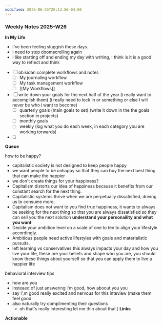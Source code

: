 ```yaml
---
modified: 2025-06-26T20:13:56-04:00
---
```


### Weekly Notes 2025-W26

**In My Life** 
- I've been feeling sluggish these days.
- I need to stop doomscrolling again
- I like starting off and ending my day with writing, I think is it is a good way to reflect and think
- [ ] obisidan complete workflows and notes
	- [ ] My journaling workflow
	- [ ] My task management workflow
	- [ ] [[My Workflows]]
- [ ] write down your goals for the next half of the year (i really want to accomplish them) (i really need to lock in or something or else I will never be who i want to become)
	- [ ] quarterly goals (main goals to set) (write it down in the the goals section in projects)
	- [ ] monthly goals
	- [ ] weekly (log what you do each week, in each category you are working torwards)
- [ ] 

**Queue**
<!-- Capture the ideas or thoughts that spark excitement, and everything that pops into your head -->
how to be happy?
- capitalistic society is not designed to keep people happy
- we want people to be unhappy so that they can buy the next best thing that can make the happier
- we don't create things for your happiness? 
- Capitalism distorts our idea of happiness because it benefits from our constant search for the next thing. 
- Capitalistic systems thrive when we are perpetually dissatisfied, driving us to consume more.
- Capitalism does not want to you find true happiness, it wants to always be seeking for the next thing so that you are always dissatisfied so they can sell you the next solution 
**understand your personaility and what you want**
- Decide your ambition level on a scale of one to ten to align your lifestyle accordingly.
- Ambitious people need active lifestyles with goals and materialistic pursuits.
- left learning vs conservatives this always impacts your day and how you live your life, these are your beliefs and shape who you are, you should know these things about yourself so that you can apply them to live a happier life

behavioral interview tips
- how are you
- insteaed of just answering i'm good, how aboout you you
- say I',m good really excited and nervous for this inteview (make them feel good
- also naturally try complimenting their questions
	- oh that's really interesting let me thin about that )
**Links**


 **Actionable**